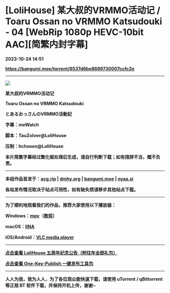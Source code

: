 # [LoliHouse] 某大叔的VRMMO活动记 / Toaru Ossan no VRMMO Katsudouki - 04 [WebRip 1080p HEVC-10bit AAC][简繁内封字幕]

**2023-10-24 14:51**

**https://bangumi.moe/torrent/6537d6be8889730007ccfc2e**

* * *

![](https://s2.loli.net/2023/10/11/S7yxomT92ZGviRX.jpg)

**某大叔的VRMMO活动记**

**Toaru Ossan no VRMMO Katsudouki**

**とあるおっさんのVRMMO活動記**

**字幕：meWatch**

**脚本：TauZolver@LoliHouse**

**压制：hchsoon@LoliHouse**

**本片简繁字幕经过繁化姬处理后生成，请自行判断下载；如有措辞不当，概不负责。**

* * *

**本组作品首发于：[acg.rip](https://acg.rip/?term=LoliHouse) | [dmhy.org](https://share.dmhy.org/topics/list?keyword=lolihouse) | [bangumi.moe](https://bangumi.moe/search/581be821ee98e9ca20730eae) | [nyaa.si](https://nyaa.si/?f=0&c=0_0&q=lolihouse)**

**各站发布情况取决于站点可用性，如有缺失烦请移步其他站点下载。**

* * *

**为了顺利地观看我们的作品，推荐大家使用以下播放器：**

**Windows：[mpv](https://mpv.io/)（[教程](https://vcb-s.com/archives/7594)）**

**macOS：[IINA](https://iina.io/)**

**iOS/Android：[VLC media player](https://www.videolan.org/vlc/)**

* * *

**[点击查看 LoliHouse 五周年纪念公告（附往年全部礼包）](https://share.dmhy.org/topics/view/599634_LoliHouse_LoliHouse_5th_Anniversary_Announcement.html)**

**[点击查看 One-Key-Publish 一键发布工具包](https://github.com/AmusementClub/OKP)**

* * *

**人人为我，我为人人，为了各位观众能快速下载，请使用 uTorrent / qBittorrent等正规 BT 软件下载，并保持开机上传，谢谢~**